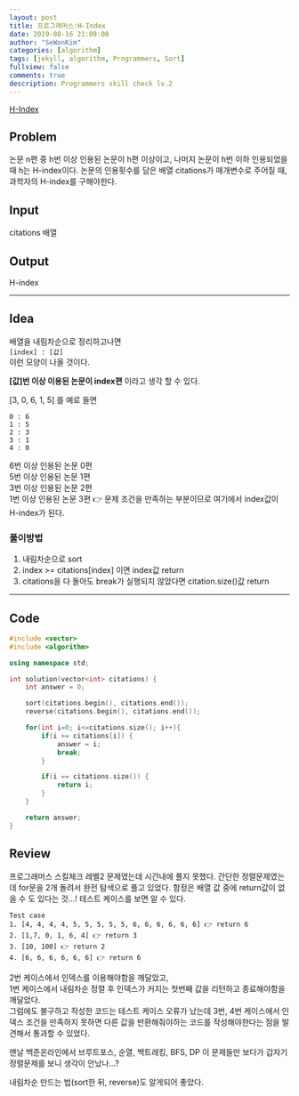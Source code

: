 ```yaml
---
layout: post
title: 프로그래머스:H-Index
date: 2019-08-16 21:09:00
author: "SeWonKim"
categories: [algorithm]
tags: [jekyll, algorithm, Programmers, Sort]
fullview: false
comments: true
description: Programmers skill check lv.2
---
```


[H-Index](https://programmers.co.kr/learn/courses/30/lessons/42747)

## Problem

논문 n편 중 h번 이상 인용된 논문이 h편 이상이고, 나머지 논문이 h번 이하 인용되었을 때 h는 H-index이다.
논문의 인용횟수를 담은 배열 citations가 매개변수로 주어질 때, 과학자의 H-index를 구해야한다.

## Input

citations 배열

## Output

H-index

---

## Idea

배열을 내림차순으로 정리하고나면  
`[index] : [값]`  
이런 모양이 나올 것이다.

**[값]번 이상 이용된 논문이 index편** 이라고 생각 할 수 있다.

[3, 0, 6, 1, 5] 를 예로 들면

```
0 : 6
1 : 5
2 : 3
3 : 1
4 : 0
```

6번 이상 인용된 논문 0편  
5번 이상 인용된 논문 1편  
3번 이상 인용된 논문 2편  
1번 이상 인용된 논문 3편 👉 문제 조건을 만족하는 부분이므로 여기에서 index값이 H-index가 된다.

### 풀이방법

1. 내림차순으로 sort
2. index >= citations[index] 이면 index값 return
3. citations을 다 돌아도 break가 실행되지 않았다면 citation.size()값 return

---

## Code

```cpp
#include <vector>
#include <algorithm>

using namespace std;

int solution(vector<int> citations) {
    int answer = 0;

    sort(citations.begin(), citations.end());
    reverse(citations.begin(), citations.end());

    for(int i=0; i<=citations.size(); i++){
        if(i >= citations[i]) {
            answer = i;
            break;
        }

        if(i == citations.size()) {
            return i;
        }
    }

    return answer;
}
```

## Review

프로그래머스 스킬체크 레벨2 문제였는데 시간내에 풀지 못했다.
간단한 정렬문제였는데 for문을 2개 돌려서 완전 탐색으로 풀고 있었다.
함정은 배열 값 중에 return값이 없을 수 도 있다는 것...! 테스트 케이스를 보면 알 수 있다.

```
Test case
1. [4, 4, 4, 4, 5, 5, 5, 5, 5, 6, 6, 6, 6, 6, 6] 👉 return 6
2. [1,7, 0, 1, 6, 4] 👉 return 3
3. [10, 100] 👉 return 2
4. [6, 6, 6, 6, 6, 6] 👉 return 6
```

2번 케이스에서 인덱스를 이용해야함을 깨달았고,  
1번 케이스에서 내림차순 정렬 후 인덱스가 커지는 첫번째 값을 리턴하고 종료해야함을 깨달았다.  
그럼에도 불구하고 작성한 코드는 테스트 케이스 오류가 났는데
3번, 4번 케이스에서 인덱스 조건을 만족하지 못하면 다른 값을 반환해줘야하는 코드를 작성해야한다는 점을 발견해서 통과할 수 있었다.

맨날 백준온라인에서 브루트포스, 순열, 백트래킹, BFS, DP 이 문제들만 보다가 갑자기 정렬문제를 보니 생각이 안났나...?

내림차순 만드는 법(sort한 뒤, reverse)도 알게되어 좋았다.
